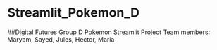 # Streamlit_Pokemon_D
##Digital Futures Group D Pokemon Streamlit Project
Team members: Maryam, Sayed, Jules, Hector, Maria
